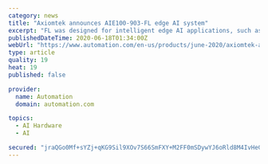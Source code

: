 ```yaml
---
category: news
title: "Axiomtek announces AIE100-903-FL edge AI system"
excerpt: "FL was designed for intelligent edge AI applications, such as AI computing, edge computing, smart retail, smart city, and more."
publishedDateTime: 2020-06-18T01:34:00Z
webUrl: "https://www.automation.com/en-us/products/june-2020/axiomtek-announces-aie100-903-fl-edge-ai-system"
type: article
quality: 19
heat: 19
published: false

provider:
  name: Automation
  domain: automation.com

topics:
  - AI Hardware
  - AI

secured: "jraQGo0Mf+sYZj+qKG9Sil9XOv7S66SmFXY+M2FF0mSDywYJ6oRld8M4IvHeGmM6suraGHHNpLdM8VGacRQDETE7OzyTDzhqTPudHz2vQee0vlJwgxFpZ+cb8T8/1V8yk7E88lk1LjO+CpKFBhiEYfSNXeyf9e0Hz8JmAnFrj+HA5MzdaUb91rgK3aFZm4J9Nw82bH2QpRUxCiNAZ5ye7HU3z+MvZUrBzBmmxVZcYU74Z5EeYlBPOOicheqktBTwshv108D+HqxeGcSTURPiLBVjpJv5LZi7Ye0dSyRyUitNKgSkIH7apccX/Sm11TtKLoKuKRD7iKmzMoWYIPvaYw==;IJlqq13euP5pw5H+L1Wctg=="
---
```


